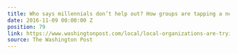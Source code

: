 ```yaml
---
title: Who says millennials don’t help out? How groups are tapping a new wave of volunteers.
date: 2016-11-09 00:00:00 Z
position: 79
link: https://www.washingtonpost.com/local/local-organizations-are-trying-to-attract-more-millennials-as-volunteers/2016/11/08/dd16c85c-946a-11e6-bb29-bf2701dbe0a3_story.html#Nov9
source: The Washington Post
---
```


